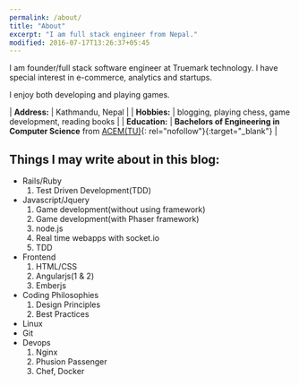 ```yaml
---
permalink: /about/
title: "About"
excerpt: "I am full stack engineer from Nepal."
modified: 2016-07-17T13:26:37+05:45
---
```

I am founder/full stack software engineer at Truemark technology. I have special interest in e-commerce, analytics and startups.

I enjoy both developing and playing games.

| **Address:**   | Kathmandu, Nepal   |
| **Hobbies:**   | blogging, playing chess, game development, reading books   |
| **Education:**   | **Bachelors of Engineering in Computer Science** from [ACEM(TU)](http://acem.edu.np/){: rel="nofollow"}{:target="_blank"}    |


## Things I may write about in this blog:

* Rails/Ruby
	1. Test Driven Development(TDD)
* Javascript/Jquery
	1. Game development(without using framework)
	2. Game development(with Phaser framework)
	3. node.js
	4. Real time webapps with socket.io
	5. TDD
* Frontend
  1. HTML/CSS 
  2. Angularjs(1 & 2)
  3. Emberjs
* Coding Philosophies
	1. Design Principles
	2. Best Practices
* Linux
* Git
* Devops
	1. Nginx
	2. Phusion Passenger
	3. Chef, Docker
